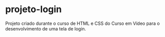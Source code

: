 # projeto-login
 Projeto criado durante o curso de HTML e CSS do Curso em Vídeo para o desenvolvimento de uma tela de login.
